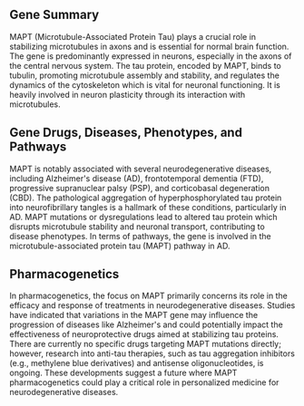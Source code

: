 ## Gene Summary
MAPT (Microtubule-Associated Protein Tau) plays a crucial role in stabilizing microtubules in axons and is essential for normal brain function. The gene is predominantly expressed in neurons, especially in the axons of the central nervous system. The tau protein, encoded by MAPT, binds to tubulin, promoting microtubule assembly and stability, and regulates the dynamics of the cytoskeleton which is vital for neuronal functioning. It is heavily involved in neuron plasticity through its interaction with microtubules.

## Gene Drugs, Diseases, Phenotypes, and Pathways
MAPT is notably associated with several neurodegenerative diseases, including Alzheimer's disease (AD), frontotemporal dementia (FTD), progressive supranuclear palsy (PSP), and corticobasal degeneration (CBD). The pathological aggregation of hyperphosphorylated tau protein into neurofibrillary tangles is a hallmark of these conditions, particularly in AD. MAPT mutations or dysregulations lead to altered tau protein which disrupts microtubule stability and neuronal transport, contributing to disease phenotypes. In terms of pathways, the gene is involved in the microtubule-associated protein tau (MAPT) pathway in AD.

## Pharmacogenetics
In pharmacogenetics, the focus on MAPT primarily concerns its role in the efficacy and response of treatments in neurodegenerative diseases. Studies have indicated that variations in the MAPT gene may influence the progression of diseases like Alzheimer's and could potentially impact the effectiveness of neuroprotective drugs aimed at stabilizing tau proteins. There are currently no specific drugs targeting MAPT mutations directly; however, research into anti-tau therapies, such as tau aggregation inhibitors (e.g., methylene blue derivatives) and antisense oligonucleotides, is ongoing. These developments suggest a future where MAPT pharmacogenetics could play a critical role in personalized medicine for neurodegenerative diseases.